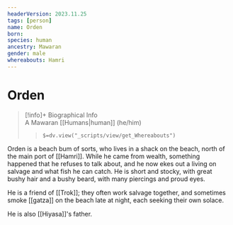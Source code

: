 ```yaml
---
headerVersion: 2023.11.25
tags: [person]
name: Orden
born:
species: human
ancestry: Mawaran
gender: male
whereabouts: Hamri
---
```

# Orden
>[!info]+ Biographical Info  
> A Mawaran [[Humans|human]] (he/him)  
>> `$=dv.view("_scripts/view/get_Whereabouts")`

Orden is a beach bum of sorts, who lives in a shack on the beach,  north of the main port of [[Hamri]]. While he came from wealth, something happened that he refuses to talk about, and he now ekes out a living on salvage and what fish he can catch. He is short and stocky, with great bushy hair and a bushy beard, with many piercings and proud eyes. 

He is a friend of [[Trok]]; they often work salvage together, and sometimes smoke [[gatza]] on the beach late at night, each seeking their own solace. 

He is also [[Hiyasa]]'s father. 